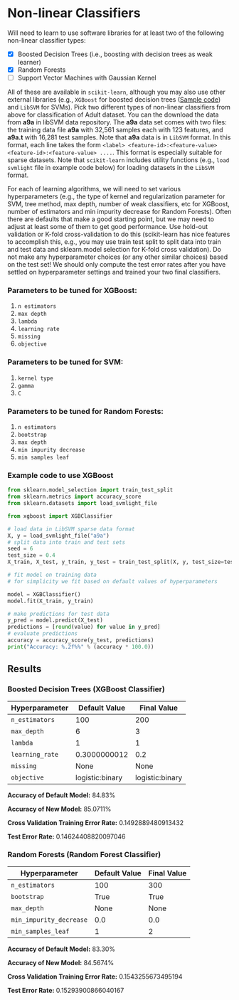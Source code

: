 # Non-linear Classifiers
Will need to learn to use software libraries for at least two of the following non-linear classifier types:
- [x] Boosted Decision Trees (i.e., boosting with decision trees as weak learner)
- [x] Random Forests
- [ ] Support Vector Machines with Gaussian Kernel

All of these are available in ```scikit-learn```, although you may also use other external libraries (e.g., ```XGBoost``` for boosted decision trees ([Sample code](https://machinelearningmastery.com/develop-first-xgboost-model-python-scikit-learn/)) and ```LibSVM``` for SVMs).
Pick two different types of non-linear classifiers from above for classification of Adult dataset. You can the download the data from **a9a** in libSVM data repository. The **a9a** data set comes with two files: the training data file **a9a** with 32,561 samples each with 123 features, and **a9a.t** with 16,281 test samples. Note that **a9a** data is in ```LibSVM``` format. In this format, each line takes the form ```<label> <feature-id>:<feature-value> <feature-id>:<feature-value> ....```. This format is especially suitable for sparse datasets. Note that ```scikit-learn``` includes utility functions (e.g., ```load svmlight``` file in example code below) for loading datasets in the ```LibSVM``` format.

For each of learning algorithms, we will need to set various hyperparameters (e.g., the type of kernel and regularization parameter for SVM, tree method, max depth, number of weak classifiers, etc for XGBoost, number of estimators and min impurity decrease for Random Forests). Often there are defaults that make a good starting point, but we may need to adjust at least some of them to get good performance. Use hold-out validation or K-fold cross-validation to do this (scikit-learn has nice features to accomplish this, e.g., you may use train test split to split data into train and test data and sklearn.model selection for K-fold cross validation). Do not make any hyperparameter choices (or any other similar choices) based on the test set! We should only compute the test error rates after you have settled on hyperparameter settings and trained your two final classifiers.

### Parameters to be tuned for XGBoost: 
1. ```n estimators```
2. ```max depth```
3. ```lambda```
4. ```learning rate```
5. ```missing```
6. ```objective```

### Parameters to be tuned for SVM: 
1. ```kernel type```
2. ```gamma```
3. ```C```

### Parameters to be tuned for Random Forests: 
1. ```n estimators```
2. ```bootstrap```
3. ```max depth```
4. ```min impurity decrease```
5. ```min samples leaf```

### Example code to use XGBoost
```python
from sklearn.model_selection import train_test_split
from sklearn.metrics import accuracy_score
from sklearn.datasets import load_svmlight_file

from xgboost import XGBClassifier

# load data in LibSVM sparse data format
X, y = load_svmlight_file("a9a")
# split data into train and test sets
seed = 6
test_size = 0.4
X_train, X_test, y_train, y_test = train_test_split(X, y, test_size=test_size, random_state=seed)

# fit model on training data
# for simplicity we fit based on default values of hyperparameters

model = XGBClassifier()
model.fit(X_train, y_train)

# make predictions for test data
y_pred = model.predict(X_test)
predictions = [round(value) for value in y_pred] 
# evaluate predictions
accuracy = accuracy_score(y_test, predictions) 
print("Accuracy: %.2f%%" % (accuracy * 100.0))
```

## Results

### Boosted Decision Trees (XGBoost Classifier)

| Hyperparameter | Default Value | Final Value |
| ------------- | ------------- | ------------- |
| ```n_estimators``` | 100 | 200  |
| ```max_depth``` | 6  | 3  |
| ```lambda``` | 1  | 1 |
| ```learning_rate``` | 0.3000000012  | 0.2  |
| ```missing``` | None  | None  |
| ```objective``` | logistic:binary  | logistic:binary |

**Accuracy of Default Model:** 84.83%

**Accuracy of New Model:** 85.0711%

**Cross Validation Training Error Rate:** 0.1492889480913432

**Test Error Rate:** 0.14624408820097046


### Random Forests (Random Forest Classifier)

| Hyperparameter | Default Value | Final Value |
| ------------- | ------------- | ------------- |
| ```n_estimators``` | 100 | 300 |
| ```bootstrap``` | True  | True |
| ```max_depth``` | None  | None |
| ```min_impurity_decrease``` | 0.0 | 0.0 |
| ```min_samples_leaf``` | 1 | 2 |

**Accuracy of Default Model:** 83.30%

**Accuracy of New Model:** 84.5674%

**Cross Validation Training Error Rate:** 0.1543255673495194

**Test Error Rate:** 0.15293900866040167
